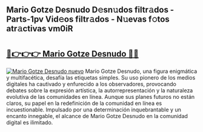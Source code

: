## Mario Gotze Desnudo D𝚎sn𝚞dos filtr𝚊dos - Parts-1pv Vid𝚎os filtr𝚊dos - N𝚞evas f𝚘tos atr𝚊ctivas vm0iR

# <h2><a href="http://mb7rfrs.tromn.icu/?c=Mario+Gotze+Desnudo">🔗👉👉👉 Mario Gotze Desnudo 🔗🔗</a></h2>

[![Mario Gotze Desnudo nuevo](https://i.imgur.com/pEAQMta.gif)](http://mb7rfrs.tromn.icu/?c=Mario+Gotze+Desnudo)
Mario Gotze Desnudo, una figura enigmática y multifacética, desafía las etiquetas simples. Su uso pionero de los medios digitales ha cautivado y enfurecido a los observadores, provocando debates sobre la expresión artística, la autorrepresentación y la naturaleza evolutiva de las comunidades en línea. Aunque sus planes futuros no están claros, su papel en la redefinición de la comunidad en línea es incuestionable. Impulsado por una determinación inquebrantable y un encanto innegable, el alcance de Mario Gotze Desnudo en la comunidad digital es ilimitado.

